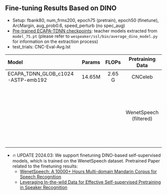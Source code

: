 ## Fine-tuning Results Based on DINO

* Setup: fbank80, num_frms200, epoch75 (pretrain), epoch50 (finetune), ArcMargin, aug_prob0.6, speed_perturb (no spec_aug)
* [Pre-trained ECAPA-TDNN checkpoints](https://drive.google.com/drive/folders/1XDIUjnKPrvJE5auBWT5CcE4mqcglCwzq?usp=drive_link): teacher models extracted from `model_75.pt` (please refer to `wespeaker/ssl/bin/average_dino_model.py` for information on the extraction process)
* test_trials: CNC-Eval-Avg.lst

| Model                             | Params  |  FLOPs  |    Pretraining Data    | LM  | AS-Norm   | EER (%)   | minDCF (p=0.01)  |
| :------------------------------   | :-----: | :-----: | :--------------------: | :-: | :-------: | :-------: | :--------------: |
| ECAPA_TDNN_GLOB_c1024-ASTP-emb192 | 14.65M  | 2.65 G  |        CNCeleb         | ×   | ×         | 8.217     | 0.439            |
|                                   |         |         |                        | ×   | √         | 7.508     | 0.378            |
|                                   |         |         |                        | √   | ×         | 8.093     | 0.423            |
|                                   |         |         |                        | √   | √         | 7.339     | 0.366            |
|                                   |         |         | WenetSpeech (filtered) | ×   | ×         | 7.229     | 0.390            |
|                                   |         |         |                        | ×   | √         | 6.714     | 0.344            |
|                                   |         |         |                        | √   | ×         | 6.995     | 0.375            |
|                                   |         |         |                        | √   | √         | 6.474     | 0.331            |

* 🔥 UPDATE 2024.03: We support finetuning DINO-based self-supervised models, which is trained on the WenetSpeech dataset. Pretrained Paper related to the finetuning results:
    * [WenetSpeech: A 10000+ Hours Multi-domain Mandarin Corpus for Speech Recognition](https://arxiv.org/pdf/2110.03370.pdf)
    * [Leveraging In-the-wild Data for Effective Self-supervised Pretraining in Speaker Recognition](https://arxiv.org/pdf/2309.11730.pdf)

